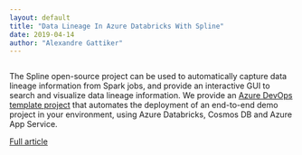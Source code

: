 ```yaml
---
layout: default
title: "Data Lineage In Azure Databricks With Spline"
date: 2019-04-14
author: "Alexandre Gattiker"
---
```


<img src="https://cloudarchitected.com/wp-content/uploads/2019/04/image-107-1024x279.png" alt="" />

The Spline open-source project can be used to automatically capture data lineage information from Spark jobs, and provide an interactive GUI to search and visualize data lineage information.
We provide an [Azure DevOps template project](https://github.com/algattik/databricks-lineage-tutorial) that automates the deployment of an end-to-end demo project in your environment, using Azure Databricks, Cosmos DB and Azure App Service.

[Full article](https://cloudarchitected.com/2019/04/data-lineage-in-azure-databricks-with-spline/)<br>
